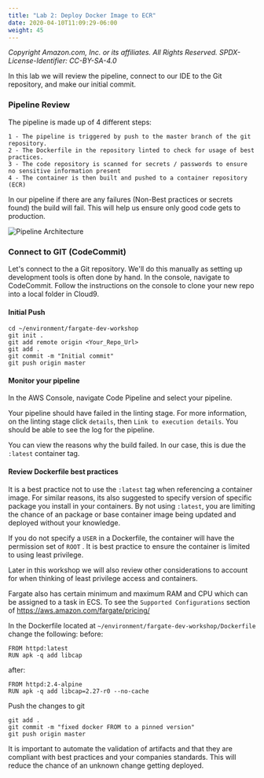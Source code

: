 ```yaml
---
title: "Lab 2: Deploy Docker Image to ECR"
date: 2020-04-10T11:09:29-06:00
weight: 45
---
```


_Copyright Amazon.com, Inc. or its affiliates. All Rights Reserved. SPDX-License-Identifier: CC-BY-SA-4.0_

In this lab we will review the pipeline, connect to our IDE to the Git repository, and make our initial commit.

### Pipeline Review

The pipeline is made up of 4 different steps:
    
    1 - The pipeline is triggered by push to the master branch of the git repository.
    2 - The Dockerfile in the repository linted to check for usage of best practices.
    3 - The code repository is scanned for secrets / passwords to ensure no sensitive information present
    4 - The container is then built and pushed to a container repository (ECR)

In our pipeline if there are any failures (Non-Best practices or secrets found) the build will fail. This will help us ensure only good code gets to production.
        
![Pipeline Architecture](/images/fargate-dev-cicd-pipeline.png)
    
### Connect to GIT (CodeCommit)

Let's connect to the a Git repository. We'll do this manually as setting up development tools is often done by hand.
In the console, navigate to CodeCommit.
Follow the instructions on the console to clone your new repo into a local folder in Cloud9.

#### Initial Push
    
    cd ~/environment/fargate-dev-workshop
    git init . 
    git add remote origin <Your_Repo_Url>
    git add .
    git commit -m "Initial commit"
    git push origin master
    
#### Monitor your pipeline

In the AWS Console, navigate Code Pipeline and select your pipeline.

Your pipeline should have failed in the linting stage.
For more information, on the linting stage click `details`, then `Link to execution details`.
You should be able to see the log for the pipeline.

You can view the reasons why the build failed. In our case, this is due the `:latest` container tag.
    
#### Review Dockerfile best practices

It is a best practice not to use the `:latest` tag when referencing a container image.
For similar reasons, its also suggested to specify version of specific package you install in your containers.
By not using `:latest`, you are limiting the chance of an package or base container image being updated and deployed without your knowledge.

If you do not specify a `USER` in a Dockerfile, the container will have the permission set of `ROOT` . 
It is best practice to ensure the container is limited to using least privilege. 

Later in this workshop we will also review other considerations to account for when thinking of least privilege access and containers.

Fargate also has certain minimum and maximum RAM and CPU which can be assigned to a task in ECS.
To see the `Supported Configurations` section of https://aws.amazon.com/fargate/pricing/

In the Dockerfile located at `~/environment/fargate-dev-workshop/Dockerfile` change the following:
before:

    FROM httpd:latest
    RUN apk -q add libcap
    
after:

    FROM httpd:2.4-alpine
    RUN apk -q add libcap=2.27-r0 --no-cache

Push the changes to git

    git add .
    git commit -m "fixed docker FROM to a pinned version"
    git push origin master

It is important to automate the validation of artifacts and that they are compliant with best practices and your companies standards. This will reduce the chance of an unknown change getting deployed.
